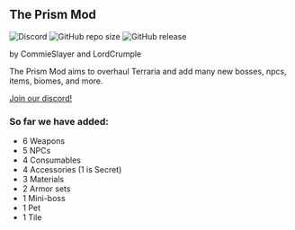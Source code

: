 ## The Prism Mod
![Discord](https://img.shields.io/discord/591522781087399937.svg)
![GitHub repo size](https://img.shields.io/github/repo-size/CommieSlayer1950/prismmod.svg)
![GitHub release](https://img.shields.io/github/release/CommieSlayer1950/prismmod.svg?label=latest%20version)

by CommieSlayer and LordCrumple




The Prism Mod aims to overhaul Terraria and add many new bosses, npcs, items, biomes, and more.

[Join our discord!](https://discord.gg/wHCmEDU)

### So far we have added:

* 6 Weapons
* 5 NPCs
* 4 Consumables
* 4 Accessories (1 is Secret)
* 3 Materials
* 2 Armor sets
* 1 Mini-boss
* 1 Pet
* 1 Tile


